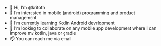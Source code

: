 - 👋 Hi, I’m @kritoth
- 👀 I’m interested in mobile (android) programming and product management
- 🌱 I’m currently learning Kotlin Android development
- 💞️ I’m looking to collaborate on any mobile app development where I can improve my kotlin, java or gradle
- 📫 You can reach me via email

<!---
kritoth/kritoth is a ✨ special ✨ repository because its `README.md` (this file) appears on your GitHub profile.
You can click the Preview link to take a look at your changes.
--->
